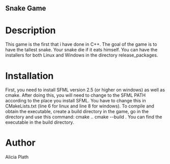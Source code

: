 ## Snake Game
# Description
This game is the first that i have done in C++. 
The goal of the game is to have the tallest snake. Your snake die if it eats himself.
You can have the installers for both Linux and Windows in the directory release_packages.

# Installation
First, you need to install SFML version 2.5 (or higher on windows) as well as cmake.
After doing this, you will need to change to the SFML PATH  according to the place you install SFML. You have to change this in CMakeLists.txt (line 6 for linux and line 8 for windows).
To compile and obtain the executable, create a build directory in the game, go in the directory and use this command: 
    cmake ..
    cmake --build .
You can find the executable in the build directory.

# Author
Alicia Plath



